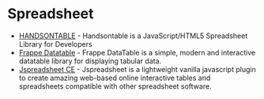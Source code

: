 # Spreadsheet

* [HANDSONTABLE](https://github.com/handsontable/handsontable) - Handsontable is a JavaScript/HTML5 Spreadsheet Library for Developers
* [Frappe Datatable](https://github.com/frappe/datatable) - Frappe DataTable is a simple, modern and interactive datatable library for displaying tabular data.
* [Jspreadsheet CE](https://bossanova.uk/jspreadsheet/v4/) - Jspreadsheet is a lightweight vanilla javascript plugin to create amazing web-based online interactive tables and spreadsheets compatible with other spreadsheet software.
